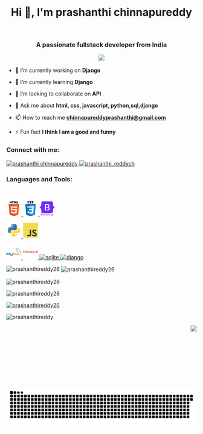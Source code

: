 <h1 align="center">Hi 👋, I'm prashanthi chinnapureddy</h1>
<br>

<h3 align="center">A passionate fullstack developer from India</h3>
<div align="center">
<img height="150" src="https://media.giphy.com/media/M9gbBd9nbDrOTu1Mqx/giphy.gif"  />
</div>

- 🔭 I’m currently working on **Django**

- 🌱 I’m currently learning **Django**

- 👯 I’m looking to collaborate on **API**

- 💬 Ask me about **html, css, javascript, python,sql,django**

- 📫 How to reach me **chinnapureddyprashanthi@gmail.com**

- ⚡ Fun fact **I think I am a good and funny**

<h3 align="left">Connect with me:</h3>
<p align="left">
 
<a href="https://linkedin.com/in/prashanthi chinnapureddy" target="blank"><img align="center" src="https://raw.githubusercontent.com/rahuldkjain/github-profile-readme-generator/master/src/images/icons/Social/linked-in-alt.svg" alt="prashanthi chinnapureddy" height="30" width="40" /> </a>
<a href="https://instagram.com/prashanthi_reddych" target="blank"><img align="center" src="https://raw.githubusercontent.com/rahuldkjain/github-profile-readme-generator/master/src/images/icons/Social/instagram.svg" alt="prashanthi_reddych" height="30" width="40" /></a>
</p>
<h3 align="left">Languages and Tools:</h3>
<br>
<p align="left">

<a href="https://www.w3.org/html/" target="_blank" rel="noreferrer"> <img src="https://raw.githubusercontent.com/devicons/devicon/master/icons/html5/html5-original-wordmark.svg" alt="html5" width="40" height="40"/> </a>   <a href="https://www.w3schools.com/css/" target="_blank" rel="noreferrer"> <img src="https://raw.githubusercontent.com/devicons/devicon/master/icons/css3/css3-original-wordmark.svg" alt="css3" width="40" height="40"/>   </a>  <a href="https://getbootstrap.com" target="_blank" rel="noreferrer"> 
<img src="https://raw.githubusercontent.com/devicons/devicon/master/icons/bootstrap/bootstrap-plain-wordmark.svg" alt="bootstrap" width="40" height="40"/> </a> 

<a href="https://www.python.org" target="_blank" rel="noreferrer"> <img src="https://raw.githubusercontent.com/devicons/devicon/master/icons/python/python-original.svg" alt="python" width="40" height="40"/> </a> <a href="https://developer.mozilla.org/en-US/docs/Web/JavaScript" target="_blank" rel="noreferrer"> <img src="https://raw.githubusercontent.com/devicons/devicon/master/icons/javascript/javascript-original.svg" alt="javascript" width="40" height="40"/> </a> 

<a href="https://www.mysql.com/" target="_blank" rel="noreferrer"> <img src="https://raw.githubusercontent.com/devicons/devicon/master/icons/mysql/mysql-original-wordmark.svg" alt="mysql" width="40" height="40"/> </a> <a href="https://www.oracle.com/" target="_blank" rel="noreferrer"> <img src="https://raw.githubusercontent.com/devicons/devicon/master/icons/oracle/oracle-original.svg" alt="oracle" width="40" height="40"/> </a>  <a href="https://www.sqlite.org/" target="_blank" rel="noreferrer"> <img src="https://www.vectorlogo.zone/logos/sqlite/sqlite-icon.svg" alt="sqlite" width="40" height="40"/> </a>
<a href="https://www.djangoproject.com/" target="_blank" rel="noreferrer"> <img src="https://cdn.worldvectorlogo.com/logos/django.svg" alt="django" width="40" height="40"/> </a>


</p>
  
<p><img align="left" src="https://github-readme-stats.vercel.app/api/top-langs?username=prashanthireddy26&show_icons=true&locale=en&layout=compact" alt="prashanthireddy26" /></p>

<p>&nbsp;<img align="center" src="https://github-readme-stats.vercel.app/api?username=prashanthireddy26&show_icons=true&locale=en" alt="prashanthireddy26" /></p>

<p><img align="center" src="https://github-readme-streak-stats.herokuapp.com/?user=prashanthireddy26&" alt="prashanthireddy26" /></p>

<p align="left"> <img src="https://komarev.com/ghpvc/?username=prashanthireddy26&label=Profile%20views&color=0e75b6&style=flat" alt="prashanthireddy26" /> </p>

<p align="left"> <a href="https://github.com/ryo-ma/github-profile-trophy"><img src="https://github-profile-trophy.vercel.app/?username=prashanthireddy26" alt="prashanthireddy26" /></a> </p>

<p align="left"> <img src="https://komarev.com/ghpvc/?username=prashanthireddy26&label=Profile%20views&color=0e75b6&style=flat" alt="prashanthireddy" /> </p>

<img align="right" height="150" src="https://i.imgflip.com/65efzo.gif"  />

<br clear="both">

![snake gif](https://github.com/Prashanthireddy26/Prashanthireddy26/blob/output/github-snake-dark.svg)
